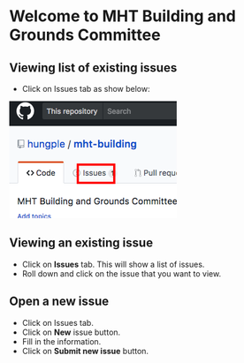 # Welcome to MHT Building and Grounds Committee

## Viewing list of existing issues
- Click on Issues tab as show below:

<img src="img/issuesTab.png"/>

## Viewing an existing issue
- Click on **Issues** tab.  This will show a list of issues.
- Roll down and click on the issue that you want to view.

## Open a new issue
- Click on Issues tab.
- Click on **New** issue button.
- Fill in the information. 
- Click on **Submit new issue** button.
